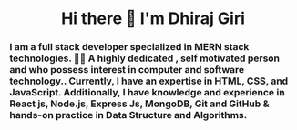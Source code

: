 <h1 style="text-align:center;">Hi there 👋 I'm Dhiraj Giri </h1>

<h3>I am a full stack developer specialized in MERN stack technologies. 👨‍💻 A highly dedicated , self motivated person and who possess interest in computer and software technology.. Currently, I have an expertise in HTML, CSS, and JavaScript. Additionally, I have knowledge and experience in React js, Node.js, Express Js, MongoDB, Git and GitHub & hands-on practice in Data Structure and Algorithms.</h3>

<!--
Here are some ideas to get you started:

- 🔭 I’m currently working on ...
- 🌱 I’m currently learning ...
- 👯 I’m looking to collaborate on ...
- 🤔 I’m looking for help with ...
- 💬 Ask me about ...
- 📫 How to reach me: ...
- 😄 Pronouns: ...
- ⚡ Fun fact: ...
-->
